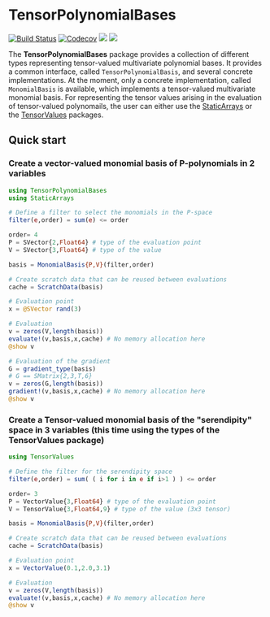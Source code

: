 # TensorPolynomialBases

[![Build Status](https://travis-ci.com/gridap/TensorPolynomialBases.jl.svg?branch=master)](https://travis-ci.com/gridap/TensorPolynomialBases.jl)
[![Codecov](https://codecov.io/gh/gridap/TensorPolynomialBases.jl/branch/master/graph/badge.svg)](https://codecov.io/gh/gridap/TensorPolynomialBases.jl)
[![](https://img.shields.io/badge/docs-stable-blue.svg)](https://gridap.github.io/TensorPolynomialBases.jl/stable)
[![](https://img.shields.io/badge/docs-dev-blue.svg)](https://gridap.github.io/TensorPolynomialBases.jl/latest)

The **TensorPolynomialBases** package provides a collection of different types representing tensor-valued multivariate polynomial bases. It provides a common interface, called `TensorPolynomialBasis`, and several concrete implementations. At the moment, only a concrete implementation, called `MonomialBasis` is available, which implements a tensor-valued multivariate monomial basis. For representing the tensor values arising in the evaluation of tensor-valued polynomails, the user can either use the [StaticArrays](https://github.com/JuliaArrays/StaticArrays.jl) or the [TensorValues](https://github.com/gridap/TensorValues.jl) packages.

## Quick start

### Create a vector-valued monomial basis of P-polynomials in 2 variables

```julia
using TensorPolynomialBases
using StaticArrays

# Define a filter to select the monomials in the P-space
filter(e,order) = sum(e) <= order

order= 4
P = SVector{2,Float64} # type of the evaluation point
V = SVector{3,Float64} # type of the value

basis = MonomialBasis{P,V}(filter,order)

# Create scratch data that can be reused between evaluations
cache = ScratchData(basis)

# Evaluation point
x = @SVector rand(3)

# Evaluation
v = zeros(V,length(basis))
evaluate!(v,basis,x,cache) # No memory allocation here
@show v

# Evaluation of the gradient
G = gradient_type(basis)
# G == SMatrix{2,3,T,6}
v = zeros(G,length(basis))
gradient!(v,basis,x,cache) # No memory allocation here
@show v
```

### Create a Tensor-valued monomial basis of the "serendipity" space in 3 variables (this time using the types of the TensorValues package)

```julia
using TensorValues

# Define the filter for the serendipity space
filter(e,order) = sum( ( i for i in e if i>1 ) ) <= order

order= 3
P = VectorValue{3,Float64} # type of the evaluation point
V = TensorValue{3,Float64,9} # type of the value (3x3 tensor)

basis = MonomialBasis{P,V}(filter,order)

# Create scratch data that can be reused between evaluations
cache = ScratchData(basis)

# Evaluation point
x = VectorValue(0.1,2.0,3.1)

# Evaluation
v = zeros(V,length(basis))
evaluate!(v,basis,x,cache) # No memory allocation here
@show v

```



